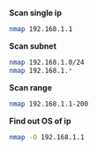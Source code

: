 **Scan single ip**
```bash
nmap 192.168.1.1
```

**Scan subnet**
```bash
nmap 192.168.1.0/24
nmap 192.168.1.*
```

**Scan range**
```bash
nmap 192.168.1.1-200
```

**Find out OS of ip**
```bash
nmap -O 192.168.1.1
```
